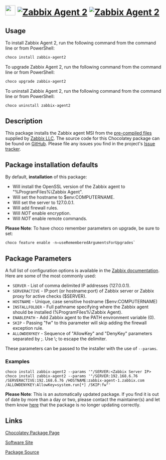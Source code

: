 ﻿# <img src="https://cdn.jsdelivr.net/gh/mkevenaar/chocolatey-packages@4e93c2fd8e5a8ff008b3d76f77ad9ae7114a6749/icons/zabbix-agent2.png" width="32" height="32"/> [![Zabbix Agent 2](https://img.shields.io/chocolatey/v/zabbix-agent2.svg?label=Zabbix+Agent+2)](https://community.chocolatey.org/packages/zabbix-agent2) [![Zabbix Agent 2](https://img.shields.io/chocolatey/dt/zabbix-agent2.svg)](https://community.chocolatey.org/packages/zabbix-agent2)

## Usage

To install Zabbix Agent 2, run the following command from the command line or from PowerShell:

```powershell
choco install zabbix-agent2
```

To upgrade Zabbix Agent 2, run the following command from the command line or from PowerShell:

```powershell
choco upgrade zabbix-agent2
```

To uninstall Zabbix Agent 2, run the following command from the command line or from PowerShell:

```powershell
choco uninstall zabbix-agent2
```

## Description

This package installs the Zabbix agent MSI from the [pre-compiled files](https://www.zabbix.com/download_agents) supplied by [Zabbix LLC](https://www.zabbix.com/). The source code for this Chocolatey package can be found on [GitHub](https://github.com/zabbix/zabbix-agent-chocolatey). Please file any issues you find in the project's [Issue tracker](https://github.com/zabbix/zabbix-agent-chocolatey/issues).

## Package installation defaults

By default, **installation** of this package:

* Will install the OpenSSL version of the Zabbix agent to "%ProgramFiles%\Zabbix Agent".
* Will set the hostname to $env:COMPUTERNAME.
* Will set the server to 127.0.0.1.
* Will add firewall rules.
* Will *NOT* enable encryption.
* Will *NOT* enable remote commands.

**Please Note**: To have choco remember parameters on upgrade, be sure to set:

```powershell
choco feature enable -n=useRememberedArgumentsForUpgrades`
```

## Package Parameters

A full list of configuration options is available in the [Zabbix documentation](https://www.zabbix.com/documentation/current/en/manual/installation/install_from_packages/win_msi#command-line-based-installation).
Here are some of the most commonly used:

* `SERVER` - List of comma delimited IP addresses (127.0.0.1).
* `SERVERACTIVE` - IP:port (or hostname:port) of Zabbix server or Zabbix proxy for active checks ($SERVER).
* `HOSTNAME` - Unique, case sensitive hostname ($env:COMPUTERNAME)
* `INSTALLFOLDER` - Full pathname specifying where the Zabbix agent should be installed (%ProgramFiles%\Zabbix Agent).
* `ENABLEPATH` - Add Zabbix agent to the PATH environment variable (0).
* `SKIP` - Passing "fw" to this parameter will skip adding the firewall exception rule.
* `ALLOWDENYKEY` - Sequence of "AllowKey" and "DenyKey" parameters separated by ;. Use \\; to escape the delimiter.

These parameters can be passed to the installer with the use of `--params`.

### Examples

`choco install zabbix-agent2 --params '"/SERVER:<Zabbix Server IP>`
`choco install zabbix-agent2 --params '"/SERVER:192.168.6.76 /SERVERACTIVE:192.168.6.76 /HOSTNAME:zabbix-agent-1.zabbix.com /ALLOWDENYKEY:AllowKey=system.run[*] /SKIP:fw"'`

**Please Note**: This is an automatically updated package. If you find it is
out of date by more than a day or two, please contact the maintainer(s) and
let them know [here](https://github.com/mkevenaar/chocolatey-packages/issues) that the package is no longer updating correctly.


## Links

[Chocolatey Package Page](https://community.chocolatey.org/packages/zabbix-agent2)

[Software Site](https://www.zabbix.com/)

[Package Source](https://github.com/mkevenaar/chocolatey-packages/tree/master/automatic/zabbix-agent2)

